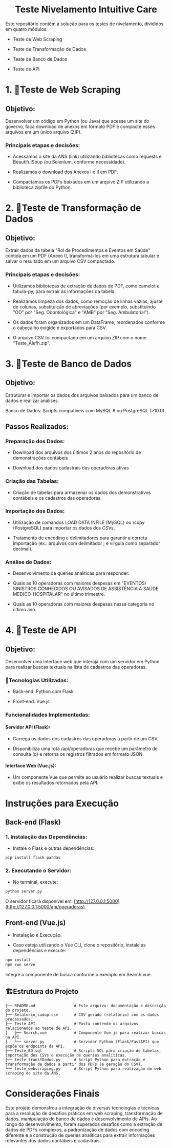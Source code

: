 <h1 align="center">Teste Nivelamento Intuitive Care</h1>
Este repositório contém a solução para os testes de nivelamento, divididos em quatro módulos:

- Teste de Web Scraping

- Teste de Transformação de Dados

- Teste de Banco de Dados

- Teste de API

# 1. 📌Teste de Web Scraping
## Objetivo:
Desenvolver um código em Python (ou Java) que acesse um site do governo, faça download de anexos em formato PDF e compacte esses arquivos em um único arquivo (ZIP).

### Principais etapas e decisões:

- Acessamos o site da ANS (link) utilizando bibliotecas como requests e BeautifulSoup (ou Selenium, conforme necessidade).

- Realizamos o download dos Anexos I e II em PDF.

- Compactamos os PDFs baixados em um arquivo ZIP utilizando a biblioteca zipfile do Python.

# 2. 📌Teste de Transformação de Dados
## Objetivo:
Extrair dados da tabela "Rol de Procedimentos e Eventos em Saúde" contida em um PDF (Anexo I), transformá-los em uma estrutura tabular e salvar o resultado em um arquivo CSV compactado.

### Principais etapas e decisões:

- Utilizamos bibliotecas de extração de dados de PDF, como camelot e tabula-py, para extrair as informações da tabela.

- Realizamos limpeza dos dados, como remoção de linhas vazias, ajuste de colunas, substituição de abreviações (por exemplo, substituindo "OD" por "Seg. Odontológica" e "AMB" por "Seg. Ambulatorial").

- Os dados foram organizados em um DataFrame, reordenados conforme o cabeçalho exigido e exportados para CSV.

- O arquivo CSV foi compactado em um arquivo ZIP com o nome "Teste_Álefh.zip".

# 3. 📌Teste de Banco de Dados
## Objetivo: 
Estruturar e importar os dados dos arquivos baixados para um banco de dados e realizar análises.

Banco de Dados: Scripts compatíveis com MySQL 8 ou PostgreSQL (>10.0).

## Passos Realizados:

### Preparação dos Dados:

- Download dos arquivos dos últimos 2 anos do repositório de demonstrações contábeis

- Download dos dados cadastrais das operadoras ativas

### Criação das Tabelas:

- Criação de tabelas para armazenar os dados dos demonstrativos contábeis e os cadastros das operadoras.

### Importação dos Dados:

- Utilização de comandos LOAD DATA INFILE (MySQL) ou \copy (PostgreSQL) para importar os dados dos CSVs.

- Tratamento de encoding e delimitadores para garantir a correta importação (ex.: arquivos com delimitador ; e vírgula como separador decimal).

### Análise de Dados:

- Desenvolvimento de queries analíticas para responder:

- Quais as 10 operadoras com maiores despesas em "EVENTOS/ SINISTROS CONHECIDOS OU AVISADOS DE ASSISTÊNCIA A SAÚDE MEDICO-HOSPITALAR" no último trimestre.

- Quais as 10 operadoras com maiores despesas nessa categoria no último ano.

# 4. 📌Teste de API
## Objetivo: 
Desenvolver uma interface web que interaja com um servidor em Python para realizar buscas textuais na lista de cadastros das operadoras.

### 🚀Tecnologias Utilizadas:

- Back-end: Python com Flask

- Front-end: Vue.js

### Funcionalidades Implementadas:

#### Servidor API (Flask):

- Carrega os dados dos cadastros das operadoras a partir de um CSV.

- Disponibiliza uma rota /api/operadoras que recebe um parâmetro de consulta (q) e retorna os registros filtrados em formato JSON.

#### Interface Web (Vue.js):

- Um componente Vue que permite ao usuário realizar buscas textuais e exibe os resultados retornados pela API.

# Instruções para Execução
## Back-end (Flask)
### 1. Instalação das Dependências:

- Instale o Flask e outras dependências:

```bash
pip install flask pandas
```

### 2. Executando o Servidor:

- No terminal, execute:

```bash
python server.py
```
O servidor ficará disponível em: [http://127.0.0.1:5000](http://127.0.0.1:5000/api/operadoras).

## Front-end (Vue.js)
- Instalação e Execução:

- Caso esteja utilizando o Vue CLI, clone o repositório, instale as dependências e execute:

```bash
npm install
npm run serve
```
Integre o componente de busca conforme o exemplo em Search.vue.

## 🏗Estrutura do Projeto
```text
├── README.md                 # Este arquivo: documentação e descrição do projeto.
├── Relatorio_cadop.csv       # CSV gerado (relatório) com os dados processados.
├── Teste API                 # Pasta contendo os arquivos relacionados ao teste de API.
│   ├── Search.vue            # Componente Vue.js para realizar buscas na API.
│   └── server.py             # Servidor Python (Flask/FastAPI) que expõe os endpoints da API.
├── Teste_BD.sql              # Scripts SQL para criação de tabelas, importação dos CSVs e execução de queries analíticas.
├── teste_transfDados.py      # Script Python para extração e transformação de dados a partir dos PDFs (e geração do CSV).
└── teste_webscraping.py      # Script Python para realização do web scraping do site da ANS.
```

# Considerações Finais
Este projeto demonstrou a integração de diversas tecnologias e técnicas para a resolução de desafios práticos em web scraping, transformação de dados, manipulação de banco de dados e desenvolvimento de APIs. Ao longo do desenvolvimento, foram superados desafios como a extração de dados de PDFs complexos, a padronização de dados com encoding diferente e a construção de queries analíticas para extrair informações relevantes dos dados contábeis e cadastrais.
